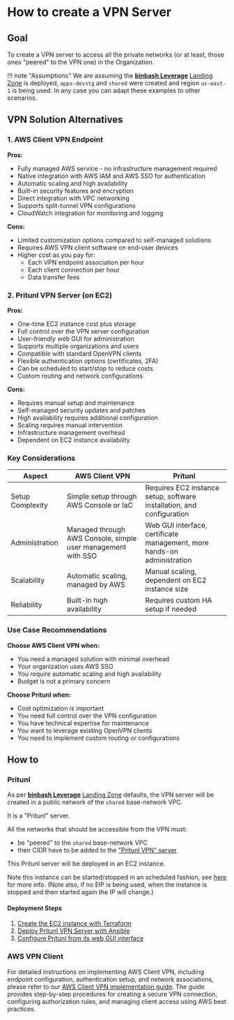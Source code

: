 # How to create a VPN Server

## Goal

To create a VPN server to access all the private networks (or at least, those ones "peered" to the VPN one) 
in the Organization.

!!! note "Assumptions"
    We are assuming the [**binbash Leverage**](https://leverage.binbash.co/) [Landing Zone](https://leverage.binbash.co/try-leverage/) is deployed, `apps-devstg` and `shared` were
    created and region `us-east-1` is being used. In any case you can adapt these examples to other scenarios.

## VPN Solution Alternatives

### 1. AWS Client VPN Endpoint

**Pros:**

- Fully managed AWS service - no infrastructure management required
- Native integration with AWS IAM and AWS SSO for authentication
- Automatic scaling and high availability
- Built-in security features and encryption
- Direct integration with VPC networking
- Supports split-tunnel VPN configurations
- CloudWatch integration for monitoring and logging

**Cons:**

- Limited customization options compared to self-managed solutions
- Requires AWS VPN client software on end-user devices
- Higher cost as you pay for:
  - Each VPN endpoint association per hour
  - Each client connection per hour
  - Data transfer fees

### 2. Pritunl VPN Server (on EC2)

**Pros:**

- One-time EC2 instance cost plus storage
- Full control over the VPN server configuration
- User-friendly web GUI for administration
- Supports multiple organizations and users
- Compatible with standard OpenVPN clients
- Flexible authentication options (certificates, 2FA)
- Can be scheduled to start/stop to reduce costs
- Custom routing and network configurations

**Cons:**

- Requires manual setup and maintenance
- Self-managed security updates and patches
- High availability requires additional configuration
- Scaling requires manual intervention
- Infrastructure management overhead
- Dependent on EC2 instance availability

### Key Considerations

| **Aspect** | **AWS Client VPN** | **Pritunl** |
|------------|--------------------|-------------|
| Setup Complexity | Simple setup through AWS Console or IaC | Requires EC2 instance setup, software installation, and configuration |
| Administration | Managed through AWS Console, simple user management with SSO | Web GUI interface, certificate management, more hands-on administration |
| Scalability | Automatic scaling, managed by AWS | Manual scaling, dependent on EC2 instance size |
| Reliability | Built-in high availability | Requires custom HA setup if needed |


### Use Case Recommendations

**Choose AWS Client VPN when:**

- You need a managed solution with minimal overhead
- Your organization uses AWS SSO
- You require automatic scaling and high availability
- Budget is not a primary concern

**Choose Pritunl when:**

- Cost optimization is important
- You need full control over the VPN configuration
- You have technical expertise for maintenance
- You want to leverage existing OpenVPN clients
- You need to implement custom routing or configurations


## How to

### Pritunl

As per [**binbash Leverage**](https://leverage.binbash.co/) [Landing Zone](https://leverage.binbash.co/try-leverage/) defaults, the VPN server will be created in a public network of 
the `shared` base-network VPC.

It is a "Pritunl" server.

All the networks that should be accessible from the VPN must:

- be "peered" to the `shared` base-network VPC
- their CIDR have to be added to the ["Pritunl VPN" server](https://pritunl.com/)

This Pritunl server will be deployed in an EC2 instance.

Note this instance can be started/stopped in an scheduled fashion, see [here](/user-guide/cookbooks/schedule-start-stop-ec2) for more info. 
(Note also, if no EIP is being used, when the instance is stopped and then started again the IP will change.)

#### Deployment Steps
1. [Create the EC2 instance with Terraform](./VPN-server-terraform.md)
2. [Deploy Pritunl VPN Server with Ansible](./VPN-server-ansible.md)
3. [Configure Pritunl from its web GUI interface](./VPN-server-gui-setup.md)

### AWS VPN Client

For detailed instructions on implementing AWS Client VPN, including endpoint configuration, authentication setup, and network associations, please refer to our [AWS Client VPN implementation guide](https://github.com/binbashar/le-tf-infra-aws/blob/master/network/us-east-1/client-vpn/README.md). The guide provides step-by-step procedures for creating a secure VPN connection, configuring authorization rules, and managing client access using AWS best practices.
